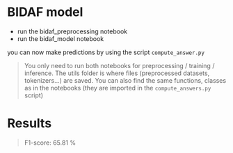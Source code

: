 # BIDAF model

* run the bidaf_preprocessing notebook
* run the bidaf_model notebook

you can now make predictions by using the script `compute_answer.py`

> You only need to run both notebooks for preprocessing / training / inference.
> The utils folder is where files (preprocessed datasets, tokenizers...) are saved.
> You can also find the same functions, classes as in the notebooks (they are imported in the `compute_answers.py` script)


# Results

> F1-score: 65.81 %
